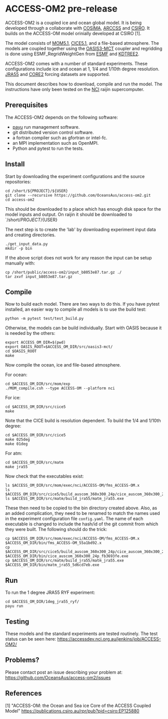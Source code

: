 # ACCESS-OM2 pre-release

ACCESS-OM2 is a coupled ice and ocean global model. It is being developed through a collaborate with [COSIMA](www.cosima.org.au), [ARCCSS](www.arccss.org.au) and [CSIRO](www.csiro.au). It builds on the ACCESS-OM model orinially developed at CSIRO [1].

The model consists of [MOM5.1](mom-ocean.science), [CICE5.1](http://oceans11.lanl.gov/trac/CICE), and a file-based atmosphere. The models are coupled together using the [OASIS3-MCT](https://portal.enes.org/oasis) coupler and regridding is done using ESMF_RegridWeightGen from [ESMF](https://www.earthsystemcog.org/projects/esmf/) and [KDTREE2](https://github.com/jmhodges/kdtree2).

ACCESS-OM2 comes with a number of standard experiments. These configurations include ice and ocean at 1, 1/4 and 1/10th degree resolution. [JRA55](http://jra.kishou.go.jp/JRA-55/index_en.html) and [CORE2](http://www.clivar.org/clivar-panels/omdp/core-2) forcing datasets are supported.

This document describes how to download, compile and run the model. The instructions have only been tested on the [NCI](www.nci.org.au) raijin supercomputer.

## Prerequisites

The ACCESS-OM2 depends on the following software:

* [payu](http://payu.readthedocs.io) run management software.
* git distributed version control software.
* a fortran compiler such as gfortran or intel-fc.
* an MPI implementation such as OpenMPI.
* Python and pytest to run the tests.

## Install

Start by downloading the experiment configurations and the source repositories:

```{bash}
cd /short/${PROJECT}/${USER}
git clone --recursive https://github.com/OceansAus/access-om2.git
cd access-om2
```

This should be downloaded to a place which has enough disk space for the model inputs and output. On raijin it should be downloaded to `/short/${PROJECT}/${USER}

The next step is to create the 'lab' by downloading experiment input data and creating directories.

```{bash}
./get_input_data.py
mkdir -p bin
```

If the above script does not work for any reason the input can be setup manually with:

```{bash}
cp /short/public/access-om2/input_b8053e87.tar.gz ./
tar zxvf input_b8053e87.tar.gz
```

## Compile

Now to build each model. There are two ways to do this. If you have pytest installed, an easier way to compile all models is to use the build test:

```
python -m pytest test/test_build.py
```

Otherwise, the models can be build individually. Start with OASIS because it is needed by the others:

```
export ACCESS_OM_DIR=$(pwd)
export OASIS_ROOT=$ACCESS_OM_DIR/src/oasis3-mct/
cd $OASIS_ROOT
make
```

Now compile the ocean, ice and file-based atmosphere.

For ocean:
```{bash}
cd $ACCESS_OM_DIR/src/mom/exp
./MOM_compile.csh --type ACCESS-OM --platform nci
```

For ice:
```{bash}
cd $ACCESS_OM_DIR/src/cice5
make
```

Note that the CICE build is resolution dependent. To build the 1/4 and 1/10th degree:

```{bash}
cd $ACCESS_OM_DIR/src/cice5
make 025deg
make 01deg
```

For atm:
```{bash}
cd $ACCESS_OM_DIR/src/matm
make jra55
```

Now check that the executables exist:

```{bash}
ls $ACCESS_OM_DIR/src/mom/exec/nci/ACCESS-OM/fms_ACCESS-OM.x
ls $ACCESS_OM_DIR/src/cice5/build_auscom_360x300_24p/cice_auscom_360x300_24p.exe
ls $ACCESS_OM_DIR/src/matm/build_jra55/matm_jra55.exe
```

These then need to be copied to the bin directory created above. Also, as an added complication, they need to be renamed to match the names used in the experiment configuration file `config.yaml`. The name of each executable is changed to include the hash/id of the git commit from which they were built. The following should do the trick:

```{bash}
cp $ACCESS_OM_DIR/src/mom/exec/nci/ACCESS-OM/fms_ACCESS-OM.x $ACCESS_OM_DIR/bin/fms_ACCESS-OM_55a1bd92.x
cp $ACCESS_OM_DIR/src/cice5/build_auscom_360x300_24p/cice_auscom_360x300_24p.exe $ACCESS_OM_DIR/bin/cice_auscom_360x300_24p_fb3693fe.exe
cp $ACCESS_OM_DIR/src/matm/build_jra55/matm_jra55.exe $ACCESS_OM_DIR/bin/matm_jra55_5d6cd7eb.exe
```

## Run

To run the 1 degree JRA55 RYF experiment:

```{bash}
cd $ACCESS_OM_DIR/1deg_jra55_ryf/
payu run
```

## Testing

These models and the standard experiments are tested routinely. The test status can be seen here: https://accessdev.nci.org.au/jenkins/job/ACCESS-OM2/

## Problems?

Please contact post an issue describing your problem at: https://github.com/OceansAus/access-om2/issues

## References

[1] "ACCESS-OM: the Ocean and Sea ice Core of the ACCESS Coupled Model" https://publications.csiro.au/rpr/pub?pid=csiro:EP125880


